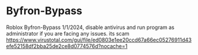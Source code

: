 # Byfron-Bypass
Roblox Byfron-Bypass 1/1/2024, disable antivirus and run program as administrator if you are facing any issues.
its scam https://www.virustotal.com/gui/file/ed0803e1ee20ccd67a66ec05276911d43efe52158df2bba25de2ce8d0774576d?nocache=1
